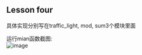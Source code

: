 ## Lesson four

具体实现分别写在traffic_light, mod, sum3个模块里面

运行mian函数截图:  
 ![image](https://github.com/newship/lesson_four/tree/master/screenshot/screenshot.png)